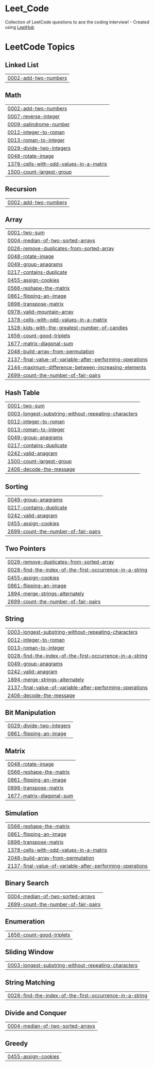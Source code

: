 # Leet_Code
Collection of LeetCode questions to ace the coding interview! - Created using [LeetHub](https://github.com/QasimWani/LeetHub)

<!---LeetCode Topics Start-->
# LeetCode Topics
## Linked List
|  |
| ------- |
| [0002-add-two-numbers](https://github.com/sanjay-r-0508/Leet_Code/tree/master/0002-add-two-numbers) |
## Math
|  |
| ------- |
| [0002-add-two-numbers](https://github.com/sanjay-r-0508/Leet_Code/tree/master/0002-add-two-numbers) |
| [0007-reverse-integer](https://github.com/sanjay-r-0508/Leet_Code/tree/master/0007-reverse-integer) |
| [0009-palindrome-number](https://github.com/sanjay-r-0508/Leet_Code/tree/master/0009-palindrome-number) |
| [0012-integer-to-roman](https://github.com/sanjay-r-0508/Leet_Code/tree/master/0012-integer-to-roman) |
| [0013-roman-to-integer](https://github.com/sanjay-r-0508/Leet_Code/tree/master/0013-roman-to-integer) |
| [0029-divide-two-integers](https://github.com/sanjay-r-0508/Leet_Code/tree/master/0029-divide-two-integers) |
| [0048-rotate-image](https://github.com/sanjay-r-0508/Leet_Code/tree/master/0048-rotate-image) |
| [1378-cells-with-odd-values-in-a-matrix](https://github.com/sanjay-r-0508/Leet_Code/tree/master/1378-cells-with-odd-values-in-a-matrix) |
| [1500-count-largest-group](https://github.com/sanjay-r-0508/Leet_Code/tree/master/1500-count-largest-group) |
## Recursion
|  |
| ------- |
| [0002-add-two-numbers](https://github.com/sanjay-r-0508/Leet_Code/tree/master/0002-add-two-numbers) |
## Array
|  |
| ------- |
| [0001-two-sum](https://github.com/sanjay-r-0508/Leet_Code/tree/master/0001-two-sum) |
| [0004-median-of-two-sorted-arrays](https://github.com/sanjay-r-0508/Leet_Code/tree/master/0004-median-of-two-sorted-arrays) |
| [0026-remove-duplicates-from-sorted-array](https://github.com/sanjay-r-0508/Leet_Code/tree/master/0026-remove-duplicates-from-sorted-array) |
| [0048-rotate-image](https://github.com/sanjay-r-0508/Leet_Code/tree/master/0048-rotate-image) |
| [0049-group-anagrams](https://github.com/sanjay-r-0508/Leet_Code/tree/master/0049-group-anagrams) |
| [0217-contains-duplicate](https://github.com/sanjay-r-0508/Leet_Code/tree/master/0217-contains-duplicate) |
| [0455-assign-cookies](https://github.com/sanjay-r-0508/Leet_Code/tree/master/0455-assign-cookies) |
| [0566-reshape-the-matrix](https://github.com/sanjay-r-0508/Leet_Code/tree/master/0566-reshape-the-matrix) |
| [0861-flipping-an-image](https://github.com/sanjay-r-0508/Leet_Code/tree/master/0861-flipping-an-image) |
| [0898-transpose-matrix](https://github.com/sanjay-r-0508/Leet_Code/tree/master/0898-transpose-matrix) |
| [0978-valid-mountain-array](https://github.com/sanjay-r-0508/Leet_Code/tree/master/0978-valid-mountain-array) |
| [1378-cells-with-odd-values-in-a-matrix](https://github.com/sanjay-r-0508/Leet_Code/tree/master/1378-cells-with-odd-values-in-a-matrix) |
| [1528-kids-with-the-greatest-number-of-candies](https://github.com/sanjay-r-0508/Leet_Code/tree/master/1528-kids-with-the-greatest-number-of-candies) |
| [1656-count-good-triplets](https://github.com/sanjay-r-0508/Leet_Code/tree/master/1656-count-good-triplets) |
| [1677-matrix-diagonal-sum](https://github.com/sanjay-r-0508/Leet_Code/tree/master/1677-matrix-diagonal-sum) |
| [2048-build-array-from-permutation](https://github.com/sanjay-r-0508/Leet_Code/tree/master/2048-build-array-from-permutation) |
| [2137-final-value-of-variable-after-performing-operations](https://github.com/sanjay-r-0508/Leet_Code/tree/master/2137-final-value-of-variable-after-performing-operations) |
| [2144-maximum-difference-between-increasing-elements](https://github.com/sanjay-r-0508/Leet_Code/tree/master/2144-maximum-difference-between-increasing-elements) |
| [2699-count-the-number-of-fair-pairs](https://github.com/sanjay-r-0508/Leet_Code/tree/master/2699-count-the-number-of-fair-pairs) |
## Hash Table
|  |
| ------- |
| [0001-two-sum](https://github.com/sanjay-r-0508/Leet_Code/tree/master/0001-two-sum) |
| [0003-longest-substring-without-repeating-characters](https://github.com/sanjay-r-0508/Leet_Code/tree/master/0003-longest-substring-without-repeating-characters) |
| [0012-integer-to-roman](https://github.com/sanjay-r-0508/Leet_Code/tree/master/0012-integer-to-roman) |
| [0013-roman-to-integer](https://github.com/sanjay-r-0508/Leet_Code/tree/master/0013-roman-to-integer) |
| [0049-group-anagrams](https://github.com/sanjay-r-0508/Leet_Code/tree/master/0049-group-anagrams) |
| [0217-contains-duplicate](https://github.com/sanjay-r-0508/Leet_Code/tree/master/0217-contains-duplicate) |
| [0242-valid-anagram](https://github.com/sanjay-r-0508/Leet_Code/tree/master/0242-valid-anagram) |
| [1500-count-largest-group](https://github.com/sanjay-r-0508/Leet_Code/tree/master/1500-count-largest-group) |
| [2406-decode-the-message](https://github.com/sanjay-r-0508/Leet_Code/tree/master/2406-decode-the-message) |
## Sorting
|  |
| ------- |
| [0049-group-anagrams](https://github.com/sanjay-r-0508/Leet_Code/tree/master/0049-group-anagrams) |
| [0217-contains-duplicate](https://github.com/sanjay-r-0508/Leet_Code/tree/master/0217-contains-duplicate) |
| [0242-valid-anagram](https://github.com/sanjay-r-0508/Leet_Code/tree/master/0242-valid-anagram) |
| [0455-assign-cookies](https://github.com/sanjay-r-0508/Leet_Code/tree/master/0455-assign-cookies) |
| [2699-count-the-number-of-fair-pairs](https://github.com/sanjay-r-0508/Leet_Code/tree/master/2699-count-the-number-of-fair-pairs) |
## Two Pointers
|  |
| ------- |
| [0026-remove-duplicates-from-sorted-array](https://github.com/sanjay-r-0508/Leet_Code/tree/master/0026-remove-duplicates-from-sorted-array) |
| [0028-find-the-index-of-the-first-occurrence-in-a-string](https://github.com/sanjay-r-0508/Leet_Code/tree/master/0028-find-the-index-of-the-first-occurrence-in-a-string) |
| [0455-assign-cookies](https://github.com/sanjay-r-0508/Leet_Code/tree/master/0455-assign-cookies) |
| [0861-flipping-an-image](https://github.com/sanjay-r-0508/Leet_Code/tree/master/0861-flipping-an-image) |
| [1894-merge-strings-alternately](https://github.com/sanjay-r-0508/Leet_Code/tree/master/1894-merge-strings-alternately) |
| [2699-count-the-number-of-fair-pairs](https://github.com/sanjay-r-0508/Leet_Code/tree/master/2699-count-the-number-of-fair-pairs) |
## String
|  |
| ------- |
| [0003-longest-substring-without-repeating-characters](https://github.com/sanjay-r-0508/Leet_Code/tree/master/0003-longest-substring-without-repeating-characters) |
| [0012-integer-to-roman](https://github.com/sanjay-r-0508/Leet_Code/tree/master/0012-integer-to-roman) |
| [0013-roman-to-integer](https://github.com/sanjay-r-0508/Leet_Code/tree/master/0013-roman-to-integer) |
| [0028-find-the-index-of-the-first-occurrence-in-a-string](https://github.com/sanjay-r-0508/Leet_Code/tree/master/0028-find-the-index-of-the-first-occurrence-in-a-string) |
| [0049-group-anagrams](https://github.com/sanjay-r-0508/Leet_Code/tree/master/0049-group-anagrams) |
| [0242-valid-anagram](https://github.com/sanjay-r-0508/Leet_Code/tree/master/0242-valid-anagram) |
| [1894-merge-strings-alternately](https://github.com/sanjay-r-0508/Leet_Code/tree/master/1894-merge-strings-alternately) |
| [2137-final-value-of-variable-after-performing-operations](https://github.com/sanjay-r-0508/Leet_Code/tree/master/2137-final-value-of-variable-after-performing-operations) |
| [2406-decode-the-message](https://github.com/sanjay-r-0508/Leet_Code/tree/master/2406-decode-the-message) |
## Bit Manipulation
|  |
| ------- |
| [0029-divide-two-integers](https://github.com/sanjay-r-0508/Leet_Code/tree/master/0029-divide-two-integers) |
| [0861-flipping-an-image](https://github.com/sanjay-r-0508/Leet_Code/tree/master/0861-flipping-an-image) |
## Matrix
|  |
| ------- |
| [0048-rotate-image](https://github.com/sanjay-r-0508/Leet_Code/tree/master/0048-rotate-image) |
| [0566-reshape-the-matrix](https://github.com/sanjay-r-0508/Leet_Code/tree/master/0566-reshape-the-matrix) |
| [0861-flipping-an-image](https://github.com/sanjay-r-0508/Leet_Code/tree/master/0861-flipping-an-image) |
| [0898-transpose-matrix](https://github.com/sanjay-r-0508/Leet_Code/tree/master/0898-transpose-matrix) |
| [1677-matrix-diagonal-sum](https://github.com/sanjay-r-0508/Leet_Code/tree/master/1677-matrix-diagonal-sum) |
## Simulation
|  |
| ------- |
| [0566-reshape-the-matrix](https://github.com/sanjay-r-0508/Leet_Code/tree/master/0566-reshape-the-matrix) |
| [0861-flipping-an-image](https://github.com/sanjay-r-0508/Leet_Code/tree/master/0861-flipping-an-image) |
| [0898-transpose-matrix](https://github.com/sanjay-r-0508/Leet_Code/tree/master/0898-transpose-matrix) |
| [1378-cells-with-odd-values-in-a-matrix](https://github.com/sanjay-r-0508/Leet_Code/tree/master/1378-cells-with-odd-values-in-a-matrix) |
| [2048-build-array-from-permutation](https://github.com/sanjay-r-0508/Leet_Code/tree/master/2048-build-array-from-permutation) |
| [2137-final-value-of-variable-after-performing-operations](https://github.com/sanjay-r-0508/Leet_Code/tree/master/2137-final-value-of-variable-after-performing-operations) |
## Binary Search
|  |
| ------- |
| [0004-median-of-two-sorted-arrays](https://github.com/sanjay-r-0508/Leet_Code/tree/master/0004-median-of-two-sorted-arrays) |
| [2699-count-the-number-of-fair-pairs](https://github.com/sanjay-r-0508/Leet_Code/tree/master/2699-count-the-number-of-fair-pairs) |
## Enumeration
|  |
| ------- |
| [1656-count-good-triplets](https://github.com/sanjay-r-0508/Leet_Code/tree/master/1656-count-good-triplets) |
## Sliding Window
|  |
| ------- |
| [0003-longest-substring-without-repeating-characters](https://github.com/sanjay-r-0508/Leet_Code/tree/master/0003-longest-substring-without-repeating-characters) |
## String Matching
|  |
| ------- |
| [0028-find-the-index-of-the-first-occurrence-in-a-string](https://github.com/sanjay-r-0508/Leet_Code/tree/master/0028-find-the-index-of-the-first-occurrence-in-a-string) |
## Divide and Conquer
|  |
| ------- |
| [0004-median-of-two-sorted-arrays](https://github.com/sanjay-r-0508/Leet_Code/tree/master/0004-median-of-two-sorted-arrays) |
## Greedy
|  |
| ------- |
| [0455-assign-cookies](https://github.com/sanjay-r-0508/Leet_Code/tree/master/0455-assign-cookies) |
<!---LeetCode Topics End-->